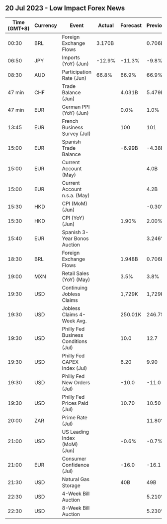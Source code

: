## 20 Jul 2023 - Low Impact Forex News
| Time (GMT+8) | Currency | Event | Actual | Forecast | Previous |
|------|----------|-------|--------|----------|----------|
| 00:30 | BRL | Foreign Exchange Flows | 3.170B |  | 0.706B |
| 06:50 | JPY | Imports (YoY) (Jun) | -12.9% | -11.3% | -9.8% |
| 08:30 | AUD | Participation Rate (Jun) | 66.8% | 66.9% | 66.9% |
| 47 min | CHF | Trade Balance (Jun) |  | 4.031B | 5.479B |
| 47 min | EUR | German PPI (YoY) (Jun) |  | 0.0% | 1.0% |
| 13:45 | EUR | French Business Survey (Jul) |  | 100 | 101 |
| 15:00 | EUR | Spanish Trade Balance |  | -6.99B | -4.38B |
| 15:00 | EUR | Current Account (May) |  |  | 4.0B |
| 15:00 | EUR | Current Account n.s.a. (May) |  |  | 4.2B |
| 15:30 | HKD | CPI (MoM) (Jun) |  |  | -0.30% |
| 15:30 | HKD | CPI (YoY) (Jun) |  | 1.90% | 2.00% |
| 15:40 | EUR | Spanish 3-Year Bonos Auction |  |  | 3.246% |
| 18:30 | BRL | Foreign Exchange Flows |  | 1.948B | 0.706B |
| 19:00 | MXN | Retail Sales (YoY) (May) |  | 3.5% | 3.8% |
| 19:30 | USD | Continuing Jobless Claims |  | 1,729K | 1,729K |
| 19:30 | USD | Jobless Claims 4-Week Avg. |  | 250.01K | 246.75K |
| 19:30 | USD | Philly Fed Business Conditions (Jul) |  | 10.0 | 12.7 |
| 19:30 | USD | Philly Fed CAPEX Index (Jul) |  | 6.20 | 9.90 |
| 19:30 | USD | Philly Fed New Orders (Jul) |  | -10.0 | -11.0 |
| 19:30 | USD | Philly Fed Prices Paid (Jul) |  | 10.70 | 10.50 |
| 20:00 | ZAR | Prime Rate (Jul) |  |  | 11.80% |
| 21:00 | USD | US Leading Index (MoM) (Jun) |  | -0.6% | -0.7% |
| 21:00 | EUR | Consumer Confidence (Jul) |  | -16.0 | -16.1 |
| 21:30 | USD | Natural Gas Storage |  | 40B | 49B |
| 22:30 | USD | 4-Week Bill Auction |  |  | 5.210% |
| 22:30 | USD | 8-Week Bill Auction |  |  | 5.230% |
